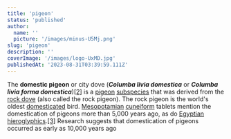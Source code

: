 ```yaml
---
title: 'pigeon'
status: 'published'
author:
  name: ''
  picture: '/images/minus-U5Mj.png'
slug: 'pigeon'
description: ''
coverImage: '/images/logo-UxMD.jpg'
publishedAt: '2023-08-31T03:39:59.111Z'
---
```


The **domestic pigeon** or city dove (***Columba livia domestica*** or ***Columba livia* *forma* *domestica***)[[2]](https://en.wikipedia.org/wiki/Domestic_pigeon#cite_note-2) is a [pigeon](https://en.wikipedia.org/wiki/Columbidae) [subspecies](https://en.wikipedia.org/wiki/Subspecies) that was derived from the [rock dove](https://en.wikipedia.org/wiki/Rock_dove) (also called the rock pigeon). The rock pigeon is the world's oldest [domesticated](https://en.wikipedia.org/wiki/Domesticated) bird. [Mesopotamian](https://en.wikipedia.org/wiki/Mesopotamia) [cuneiform](https://en.wikipedia.org/wiki/Cuneiform_script) tablets mention the domestication of pigeons more than 5,000 years ago, as do [Egyptian](https://en.wikipedia.org/wiki/Egypt) [hieroglyphics](https://en.wikipedia.org/wiki/Hieroglyph).[[3]](https://en.wikipedia.org/wiki/Domestic_pigeon#cite_note-Blechman-3) Research suggests that domestication of pigeons occurred as early as 10,000 years ago

